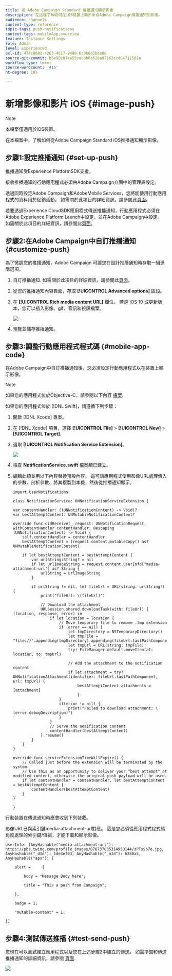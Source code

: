 ```yaml
---
title: 從 Adobe Campaign Standard 推播通知顯示影像
description: 在這裡了解如何在iOS裝置上顯示來自Adobe Campaign推播通知的影像。
audience: channels
content-type: reference
topic-tags: push-notifications
context-tags: mobileApp,overview
feature: Instance Settings
role: Admin
level: Experienced
exl-id: 474c8002-4263-4617-9480-6a9b603bde8e
source-git-commit: b5e98c07ee55cab0b6a628a97162ccd64711501a
workflow-type: tm+mt
source-wordcount: '415'
ht-degree: 18%

---
```


# 新增影像和影片 iOS {#image-push}

>[!NOTE]
>
>本檔案僅適用於iOS裝置。

在本檔案中，了解如何從Adobe Campaign Standard iOS推播通知顯示影像。

## 步驟1:設定推播通知 {#set-up-push}

推播通知受Experience PlatformSDK支援。

接收推播通知的行動應用程式必須由Adobe Campaign介面中的管理員設定。

透過同時設定Adobe Campaign和AdobeMobile Services，您將能使用行動應用程式的資料用於促銷活動。 如需關於此項目的詳細資訊，請參閱此[頁面](../../administration/using/configuring-a-mobile-application.md)。

若要透過Experience CloudSDK應用程式傳送推播通知，行動應用程式必須在Adobe Experience Platform Launch中設定，並在Adobe Campaign中設定。 如需關於此項目的詳細資訊，請參閱此[頁面](../../administration/using/configuring-a-mobile-application.md#channel-specific-config)。

## 步驟2:在Adobe Campaign中自訂推播通知 {#customize-push}

為了微調您的推播通知，Adobe Campaign 可讓您在設計推播通知時存取一組進階選項。

1. 自訂推播通知. 如需關於此項目的詳細資訊，請參閱此[頁面](../../channels/using/preparing-and-sending-a-push-notification.md)。

1. 從您的推播通知內容頁面，存取 **[!UICONTROL Advanced options]** 區段。

1. 在 **[!UICONTROL Rich media content URL]** 欄位。
若是 iOS 10 或更新版本，您可以插入影像、gif、音訊和視訊檔案。

   ![](assets/push_notif_advanced_6.png)

1. 預覽並儲存推播通知。

## 步驟3:調整行動應用程式程式碼 {#mobile-app-code}

在Adobe Campaign中自訂推播通知後，您必須設定行動應用程式以在裝置上顯示影像。

>[!NOTE]
>
>如果您的應用程式位於Objective-C，請參閱以下內容 [檔案](https://experienceleague.adobe.com/docs/mobile-services/ios/messaging-ios/push-messaging/c-set-up-rich-push-notif-ios.html).

如果您的應用程式位於 [!DNL Swift]，請遵循下列步驟：

1. 開啟 [!DNL Xcode] 專案。

1. 在 [!DNL Xcode] 項目，選擇 **[!UICONTROL File]** > **[!UICONTROL New]** > **[!UICONTROL Target]**.

1. 選取 **[!UICONTROL Notification Service Extension]**。

   ![](assets/push_notif_advanced_12.png)

1. 檢查 **NotificationService.swift** 檔案類已建立。

1. 編輯此類並用以下內容替換預設內容。
這可讓應用程式使用影像URL處理傳入的參數、剖析參數、將其複製到本機，然後從推播通知顯示。

   ```
   import UserNotifications
   
   class NotificationService: UNNotificationServiceExtension {
   
   var contentHandler: ((UNNotificationContent) -> Void)?
   var bestAttemptContent: UNMutableNotificationContent?
   
   override func didReceive(_ request: UNNotificationRequest, withContentHandler contentHandler: @escaping (UNNotificationContent) -> Void) {
       self.contentHandler = contentHandler
       bestAttemptContent = (request.content.mutableCopy() as? UNMutableNotificationContent)
   
       if let bestAttemptContent = bestAttemptContent {
           var urlString:String? = nil
           if let urlImageString = request.content.userInfo["media-attachment-url"] as? String {
               urlString = urlImageString
           }
   
           if urlString != nil, let fileUrl = URL(string: urlString!) {
               print("fileUrl: \(fileUrl)")
   
               // Download the attachment
               URLSession.shared.downloadTask(with: fileUrl) { (location, response, error) in
                   if let location = location {
                       // Move temporary file to remove .tmp extension
                       if (error == nil) {
                           let tmpDirectory = NSTemporaryDirectory()
                           let tmpFile = "file://".appending(tmpDirectory).appending(fileUrl.lastPathComponent)
                           let tmpUrl = URL(string: tmpFile)!
                           try! FileManager.default.moveItem(at: location, to: tmpUrl)
   
                           // Add the attachment to the notification content
                           if let attachment = try? UNNotificationAttachment(identifier: fileUrl.lastPathComponent, url: tmpUrl) {
                               bestAttemptContent.attachments = [attachment]
                               }
                       }
                       if(error != nil) {
                           print("Failed to download attachment: \(error.debugDescription)")
                       }
                   }
                   // Serve the notification content
                   contentHandler(bestAttemptContent)
               }.resume()
           }
       }
   }
   
   override func serviceExtensionTimeWillExpire() {
       // Called just before the extension will be terminated by the system.
       // Use this as an opportunity to deliver your "best attempt" at modified content, otherwise the original push payload will be used.
       if let contentHandler = contentHandler, let bestAttemptContent = bestAttemptContent {
           contentHandler(bestAttemptContent)
       }
   }
   
   }
   ```

行動裝置在傳送通知時應會收到下列裝載。

影像URL已與索引鍵media-attachment-url對應。 這是您必須從應用程式程式碼角度處理的索引鍵/值組，才能下載和顯示影像。

```
userInfo: [AnyHashable("media-attachment-url"): https://pbs.twimg.com/profile_images/876737835314950144/zPTs9b7o.jpg, AnyHashable("_dId"): 1de3ef93, AnyHashable("_mId"): h280a5, AnyHashable("aps"): {
 
    alert =     {
 
        body = "Message Body here";
 
        title = "This a push from Campaign";
 
    };
 
    badge = 1;
 
    "mutable-content" = 1;
 
}]
```

## 步驟4:測試傳送推播 {#test-send-push}

您現在可以測試建立應用程式以及您在上述步驟2中建立的傳送。 如需準備和傳送推播通知的詳細資訊，請參閱 [頁面](../../channels/using/preparing-and-sending-a-push-notification.md).

![](assets/push_notif_advanced_34.png)
